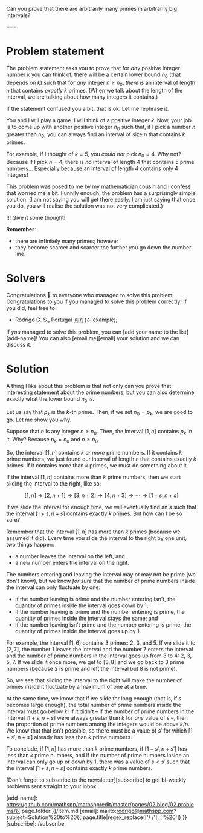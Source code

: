 Can you prove that there are arbitrarily many primes in arbitrarily big intervals?

===

# Problem statement

The problem statement asks you to prove that for _any_ positive integer number $k$ you can think of,
there will be a certain lower bound $n_0$ (that depends on $k$) such that for _any_ integer $n \geq n_0$,
_there is_ an interval of length $n$ that contains _exactly_ $k$ primes.
(When we talk about the length of the interval, we are talking about how many integers it contains.)

If the statement confused you a bit, that is ok.
Let me rephrase it.

You and I will play a game.
I will think of a positive integer $k$.
Now, your job is to come up with another positive integer $n_0$ such that,
if I pick a number $n$ greater than $n_0$,
you can always find an interval of size $n$ that contains $k$ primes.

For example, if I thought of $k = 5$, you _could not_ pick $n_0 = 4$.
Why not?
Because if I pick $n = 4$, there is _no_ interval of length $4$ that contains $5$ prime numbers...
Especially because an interval of length $4$ contains only $4$ integers!

This problem was posed to me by my mathematician cousin and I confess that worried me a bit.
Funnily enough, the problem has a surprisingly simple solution.
(I am not saying you will get there easily.
I am just saying that once you do, you will realise the solution was not very complicated.)

!!! Give it some thought!

**Remember**:

 - there are infinitely many primes; however
 - they become scarcer and scarcer the further you go down the number line.


# Solvers

Congratulations 🎉 to everyone who managed to solve this problem:
Congratulations to you if you managed to solve this problem correctly! 
If you did, feel free to

 - Rodrigo G. S., Portugal 🇵🇹  (<- example);

If _you_ managed to solve this problem, you can [add your name to the list][add-name]!
You can also [email me][email] your solution and we can discuss it.


# Solution

A thing I like about this problem is that not only can you prove that interesting statement about the prime numbers, but you can also determine exactly what the lower bound $n_0$ is.

Let us say that $p_k$ is the $k$-th prime.
Then, if we set $n_0 = p_k$, we are good to go.
Let me show you why.

Suppose that $n$ is any integer $n \geq n_0$.
Then, the interval $[1, n]$ contains $p_k$ in it.
Why?
Because $p_k = n_0$ and $n \geq n_0$.

So, the interval $[1, n]$ contains $k$ _or more_ prime numbers.
If it contains $k$ prime numbers, we just found our interval of length $n$ that contains exactly $k$ primes.
If it contains more than $k$ primes, we must do something about it.

If the interval $[1, n]$ contains more than $k$ prime numbers, then we start sliding the interval to the right, like so:

$$
[1, n] \rightarrow [2, n+1] \rightarrow [3, n+2] \rightarrow [4, n+3] \rightarrow \cdots \rightarrow [1 + s, n + s]
$$

If we slide the interval for enough time, we will eventually find an $s$ such that the interval $[1 + s, n + s]$ contains exactly $k$ primes.
But how can I be so sure?

Remember that the interval $[1, n]$ has more than $k$ primes (because we assumed it did).
Every time you slide the interval to the right by one unit, two things happen:

 - a number leaves the interval on the left; and
 - a new number enters the interval on the right.

The numbers entering and leaving the interval may or may not be prime (we don't know),
but we know _for sure_ that the number of prime numbers inside the interval can only fluctuate by one:

 - if the number leaving is prime and the number entering isn't, the quantity of primes inside the interval goes down by 1;
 - if the number leaving is prime and the number entering is prime, the quantity of primes inside the interval stays the same; and
 - if the number leaving isn't prime and the number entering is prime, the quantity of primes inside the interval goes up by 1.

For example, the interval $[1, 6]$ contains $3$ primes: $2$, $3$, and $5$.
If we slide it to $[2, 7]$, the number $1$ leaves the interval and the number $7$ enters the interval and the number of prime numbers in the interval goes up from $3$ to $4$: $2$, $3$, $5$, $7$.
If we slide it once more, we get to $[3, 8]$ and we go back to $3$ prime numbers (because $2$ is prime and left the interval but $8$ is not prime).

So, we see that sliding the interval to the right will make the number of primes inside it fluctuate by a maximum of one at a time.

At the same time, we know that if we slide for long enough (that is, if $s$ becomes large enough),
the total number of prime numbers inside the interval must go below $k$!
If it didn't – if the number of prime numbers in the interval $[1 + s, n + s]$ were always greater than $k$ for _any_ value of $s$ –,
then the proportion of prime numbers among the integers would be above $k / n$.
We know that that isn't possible, so there must be a value of $s'$ for which $[1 + s', n + s']$ already has less than $k$ prime numbers.

To conclude, if $[1, n]$ has more than $k$ prime numbers, if $[1 + s', n + s']$ has less than $k$ prime numbers,
and if the number of prime numbers inside an interval can only go up or down by $1$,
there was a value of $s < s'$ such that the interval $[1 + s, n + s]$ contains exactly $k$ prime numbers.


[Don't forget to subscribe to the newsletter][subscribe] to get bi-weekly
problems sent straight to your inbox.

[add-name]: https://github.com/mathspp/mathspp/edit/master/pages/02.blog/02.problems/{{ page.folder }}/item.md
[email]: mailto:rodrigo@mathspp.com?subject=Solution%20to%20{{ page.title|regex_replace(['/ /'], ['%20']) }}
[subscribe]: /subscribe
